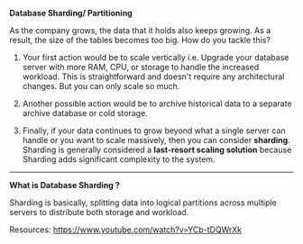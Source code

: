 **Database Sharding/ Partitioning**

As the company grows, the data that it holds also keeps growing. As a result, the size of the tables becomes too big. How do you tackle this?

1. Your first action would be to scale vertically i.e. Upgrade your database server with more RAM, CPU, or storage to handle the increased workload. This is straightforward and doesn't require any architectural changes. But you can only scale so much.

2. Another possible action would be to archive historical data to a separate archive database or cold storage.

3. Finally, if your data continues to grow beyond what a single server can handle or you want to scale massively, then you can consider **sharding**. Sharding is generally considered a **last-resort scaling solution** because Sharding adds significant complexity to the system.

----------------------------------------------------------------------------------------------------------------------------------
**What is Database Sharding ?**

Sharding is basically, splitting data into logical partitions across multiple servers to distribute both storage and workload.

    
















Resources: https://www.youtube.com/watch?v=YCb-tDQWrXk

